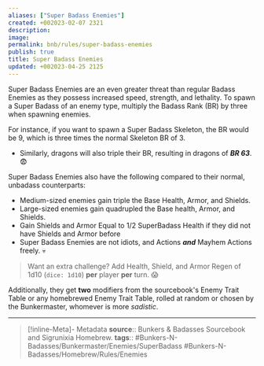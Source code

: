 ```yaml
---
aliases: ["Super Badass Enemies"]
created: +002023-02-07 2321
description: 
image: 
permalink: bnb/rules/super-badass-enemies
publish: true
title: Super Badass Enemies
updated: +002023-04-25 2125
---
```


Super Badass Enemies are an even greater threat than regular Badass Enemies as they possess increased speed, strength, and lethality. To spawn a Super Badass of an enemy type, multiply the Badass Rank (BR) by three when spawning enemies.

For instance, if you want to spawn a Super Badass Skeleton, the BR would be 9, which is three times the normal Skeleton BR of 3. 
- Similarly, dragons will also triple their BR, resulting in dragons of ***BR 63***. 😨

Super Badass Enemies also have the following compared to their normal, unbadass counterparts:
- Medium-sized enemies gain triple the Base Health, Armor, and Shields.
- Large-sized enemies gain quadrupled the Base health, Armor, and Shields.
- Gain Shields and Armor Equal to 1/2 SuperBadass Health if they did not have Shields and Armor before
- Super Badass Enemies are not idiots, and Actions ***and*** Mayhem Actions freely. 💀

> Want an extra challenge? Add Health, Shield, and Armor Regen of 1d10 (`dice: 1d10`) **per** player **per** turn. 😱

Additionally, they get **two** modifiers from the sourcebook's Enemy Trait Table or any homebrewed Enemy Trait Table, rolled at random or chosen by the Bunkermaster, whomever is more *sadistic*.

---

> [!inline-Meta]- Metadata
> **source**:: Bunkers & Badasses Sourcebook and Sigrunixia Homebrew.
> **tags**:: #Bunkers-N-Badasses/Bunkermaster/Enemies/SuperBadass #Bunkers-N-Badasses/Homebrew/Rules/Enemies
